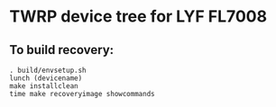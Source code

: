 # TWRP device tree for LYF FL7008

To build recovery:
------------------


    . build/envsetup.sh
    lunch (devicename)
    make installclean
    time make recoveryimage showcommands
